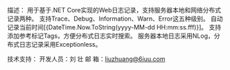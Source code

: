 ﻿
描述：
	用于基于.NET Core实现的Web日志记录，支持服务器本地和网络分布式记录两种。
	支持Trace、Debug、Information、Warn、Error这五种级别。
	自动记录当前时间[{DateTime.Now.ToString(yyyy-MM-dd HH:mm:ss.fff)}]。
	支持添加参考标记Tags，方便分布式日志实时搜索。
	服务器本地日志采用NLog，分布式日志记录采用Exceptionless。

技术支持：
	开发人员：刘  壮
	邮    箱：liuzhuang@6iuu.com